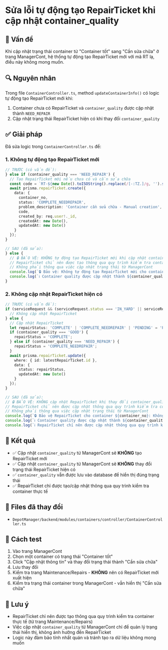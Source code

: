 # Sửa lỗi tự động tạo RepairTicket khi cập nhật container_quality

## 🐛 Vấn đề
Khi cập nhật trạng thái container từ "Container tốt" sang "Cần sửa chữa" ở trang ManagerCont, hệ thống tự động tạo RepairTicket mới với mã RT lạ, điều này không mong muốn.

## 🔍 Nguyên nhân
Trong file `ContainerController.ts`, method `updateContainerInfo()` có logic tự động tạo RepairTicket mới khi:
1. Container chưa có RepairTicket và `container_quality` được cập nhật thành `NEED_REPAIR`
2. Cập nhật trạng thái RepairTicket hiện có khi thay đổi `container_quality`

## ✅ Giải pháp
Đã sửa logic trong `ContainerController.ts` để:

### 1. Không tự động tạo RepairTicket mới
```typescript
// TRƯỚC (có vấn đề):
} else if (container_quality === 'NEED_REPAIR') {
  // Tạo RepairTicket mới nếu chưa có và cần sửa chữa
  const code = `RT-${new Date().toISOString().replace(/[-:TZ.]/g, '').slice(0, 14)}-${Math.floor(Math.random()*1000)}`;
  await prisma.repairTicket.create({
    data: {
      container_no,
      status: 'COMPLETE_NEEDREPAIR',
      problem_description: 'Container cần sửa chữa - Manual creation',
      code,
      created_by: req.user!._id,
      createdAt: new Date(),
      updatedAt: new Date()
    }
  });
}

// SAU (đã sửa):
} else {
  // 🔒 BẢO VỆ: KHÔNG tự động tạo RepairTicket mới khi cập nhật container_quality
  // RepairTicket chỉ nên được tạo thông qua quy trình kiểm tra container thực tế
  // Không phải thông qua việc cập nhật trạng thái từ ManagerCont
  console.log(`🔒 Bảo vệ: Không tự động tạo RepairTicket mới cho container ${container_no} khi cập nhật container_quality thành ${container_quality}`);
  console.log(`ℹ️ Container quality được cập nhật thành ${container_quality} nhưng không tạo RepairTicket mới`);
}
```

### 2. Không cập nhật RepairTicket hiện có
```typescript
// TRƯỚC (có vấn đề):
if (serviceRequest && (serviceRequest.status === 'IN_YARD' || serviceRequest.status === 'GATE_OUT')) {
  // Không cập nhật RepairTicket
} else {
  // Cập nhật RepairTicket
  let repairStatus: 'COMPLETE' | 'COMPLETE_NEEDREPAIR' | 'PENDING' = 'PENDING';
  if (container_quality === 'GOOD') {
    repairStatus = 'COMPLETE';
  } else if (container_quality === 'NEED_REPAIR') {
    repairStatus = 'COMPLETE_NEEDREPAIR';
  }
  await prisma.repairTicket.update({
    where: { id: latestRepairTicket.id },
    data: { 
      status: repairStatus,
      updatedAt: new Date()
    }
  });
}

// SAU (đã sửa):
// 🔒 BẢO VỆ: KHÔNG cập nhật RepairTicket khi thay đổi container_quality từ ManagerCont
// RepairTicket chỉ nên được cập nhật thông qua quy trình kiểm tra container thực tế
// Không phải thông qua việc cập nhật trạng thái từ ManagerCont
console.log(`🔒 Bảo vệ RepairTicket cho container ${container_no}: Không cập nhật RepairTicket khi thay đổi container_quality từ ManagerCont`);
console.log(`ℹ️ Container quality được cập nhật thành ${container_quality} nhưng RepairTicket giữ nguyên trạng thái ${latestRepairTicket.status}`);
console.log(`ℹ️ RepairTicket chỉ nên được cập nhật thông qua quy trình kiểm tra container thực tế, không phải từ ManagerCont`);
```

## 🎯 Kết quả
- ✅ Cập nhật `container_quality` từ ManagerCont sẽ **KHÔNG** tạo RepairTicket mới
- ✅ Cập nhật `container_quality` từ ManagerCont sẽ **KHÔNG** thay đổi trạng thái RepairTicket hiện có
- ✅ `container_quality` vẫn được lưu vào database để hiển thị đúng trạng thái
- ✅ RepairTicket chỉ được tạo/cập nhật thông qua quy trình kiểm tra container thực tế

## 📁 Files đã thay đổi
- `DepotManager/backend/modules/containers/controller/ContainerController.ts`

## 🧪 Cách test
1. Vào trang ManagerCont
2. Chọn một container có trạng thái "Container tốt"
3. Click "Cập nhật thông tin" và thay đổi trạng thái thành "Cần sửa chữa"
4. Lưu thay đổi
5. Kiểm tra trang Maintenance/Repairs - **KHÔNG** nên có RepairTicket mới xuất hiện
6. Kiểm tra trạng thái container trong ManagerCont - vẫn hiển thị "Cần sửa chữa"

## 📝 Lưu ý
- RepairTicket chỉ nên được tạo thông qua quy trình kiểm tra container thực tế (từ trang Maintenance/Repairs)
- Việc cập nhật `container_quality` từ ManagerCont chỉ để quản lý trạng thái hiển thị, không ảnh hưởng đến RepairTicket
- Logic này đảm bảo tính nhất quán và tránh tạo ra dữ liệu không mong muốn
